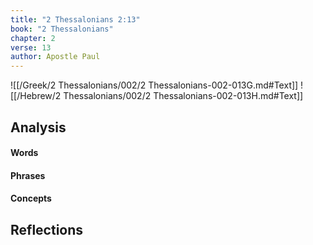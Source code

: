 ```yaml
---
title: "2 Thessalonians 2:13"
book: "2 Thessalonians"
chapter: 2
verse: 13
author: Apostle Paul
---
```

![[/Greek/2 Thessalonians/002/2 Thessalonians-002-013G.md#Text]]
![[/Hebrew/2 Thessalonians/002/2 Thessalonians-002-013H.md#Text]]

## Analysis

#### Words

#### Phrases

#### Concepts

## Reflections
